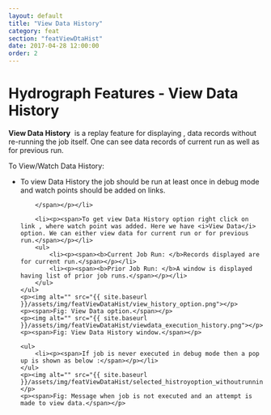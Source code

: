 ```yaml
---
layout: default
title: "View Data History"
category: feat
section: "featViewDtaHist"
date: 2017-04-28 12:00:00
order: 2
---
```



<div class="page-header">
  <h1>Hydrograph Features - View Data History</h1>
</div>

<html>
<body>
	<p><span><b>View Data History</b>&nbsp; is a replay feature for displaying , data records without re-running the job itself. One can see 
				 data records of current run as well as for previous run.
		</span></p>
		<p>
		<span class="header-2">To View/Watch Data History:</span>
		</p>
	<p>
	</p><ul>
		<li><p><span>To view Data History the job should be run at least once in debug mode and watch points should be added on links.
		
		</span></p></li>
		
		<li><p><span>To get view Data History option right click on link , where watch point was added. Here we have <i>View Data</i> option. We can either view data for current run or for previous run.</span></p></li>
		<ul>
			<li><p><span><b>Current Job Run: </b>Records displayed are for current run.</span></p></li>
			<li><p><span><b>Prior Job Run: </b>A window is displayed having list of prior job runs.</span></p></li>
		</ul>
	</ul>
	<p><img alt="" src="{{ site.baseurl }}/assets/img/featViewDataHist/view_history_option.png"></p>
	<p><span>Fig: View Data option.</span></p>
	<p><img alt="" src="{{ site.baseurl }}/assets/img/featViewDataHist/viewdata_execution_history.png"></p>
	<p><span>Fig: View Data History window.</span></p>
 
 	<ul>
		<li><p><span>If job is never executed in debug mode then a pop up is shown as below :</span></p></li>
	</ul>
	<p><img alt="" src="{{ site.baseurl }}/assets/img/featViewDataHist/selected_histroyoption_withoutrunningjob.png"></p>
	<p><span>Fig: Message when job is not executed and an attempt is made to view data.</span></p>


</body></html>
    
